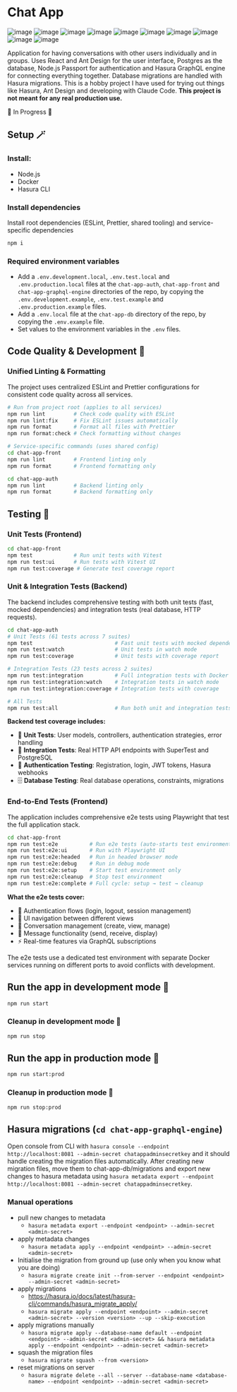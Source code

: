 # Chat App

![image](https://img.shields.io/badge/GraphQl-E10098?style=for-the-badge&logo=graphql&logoColor=white)
![image](https://img.shields.io/badge/Hasura-1EB4D4?style=for-the-badge&logo=hasura&logoColor=white)
![image](https://img.shields.io/badge/PostgreSQL-316192?style=for-the-badge&logo=postgresql&logoColor=white)
![image](https://img.shields.io/badge/React-20232A?style=for-the-badge&logo=react&logoColor=61DAFB)
![image](https://img.shields.io/badge/Vite-B73BFE?style=for-the-badge&logo=vite&logoColor=FFD62E)
![image](https://img.shields.io/badge/Ant%20Design-1890FF?style=for-the-badge&logo=antdesign&logoColor=white)
![image](https://img.shields.io/badge/Nginx-009639?style=for-the-badge&logo=nginx&logoColor=white)
![image](https://img.shields.io/badge/Docker-2CA5E0?style=for-the-badge&logo=docker&logoColor=white)
![image](https://img.shields.io/badge/ESLint-4B32C3?style=for-the-badge&logo=eslint&logoColor=white)
![image](https://img.shields.io/badge/Prettier-F7B93E?style=for-the-badge&logo=prettier&logoColor=white)

Application for having conversations with other users individually and in groups. Uses React and Ant Design for the user interface, Postgres as the database, Node.js Passport for authentication and Hasura GraphQL engine for connecting everything together. Database migrations are handled with Hasura migrations. This is a hobby project I have used for trying out things like Hasura, Ant Design and developing with Claude Code. **This project is not meant for any real production use.**

🚧 In Progress 🚧

## Setup 🪄

### Install:

- Node.js
- Docker
- Hasura CLI

### Install dependencies

Install root dependencies (ESLint, Prettier, shared tooling) and service-specific dependencies

```bash
npm i
```

### Required environment variables

- Add a `.env.development.local`, `.env.test.local` and `.env.production.local` files at the `chat-app-auth`, `chat-app-front` and `chat-app-graphql-engine` directories of the repo, by copying the `.env.development.example`, `.env.test.example` and `.env.production.example` files.
- Add a `.env.local` file at the `chat-app-db` directory of the repo, by copying the `.env.example` file.
- Set values to the environment variables in the `.env` files.

## Code Quality & Development 🔧

### Unified Linting & Formatting

The project uses centralized ESLint and Prettier configurations for consistent code quality across all services.

```bash
# Run from project root (applies to all services)
npm run lint         # Check code quality with ESLint
npm run lint:fix     # Fix ESLint issues automatically
npm run format       # Format all files with Prettier
npm run format:check # Check formatting without changes

# Service-specific commands (uses shared config)
cd chat-app-front
npm run lint         # Frontend linting only
npm run format       # Frontend formatting only

cd chat-app-auth
npm run lint         # Backend linting only
npm run format       # Backend formatting only
```

## Testing 🧪

### Unit Tests (Frontend)
```bash
cd chat-app-front
npm test             # Run unit tests with Vitest
npm run test:ui      # Run tests with Vitest UI
npm run test:coverage # Generate test coverage report
```

### Unit & Integration Tests (Backend)
The backend includes comprehensive testing with both unit tests (fast, mocked dependencies) and integration tests (real database, HTTP requests).

```bash
cd chat-app-auth
# Unit Tests (61 tests across 7 suites)
npm test                          # Fast unit tests with mocked dependencies
npm run test:watch                # Unit tests in watch mode
npm run test:coverage             # Unit tests with coverage report

# Integration Tests (23 tests across 2 suites)
npm run test:integration          # Full integration tests with Docker
npm run test:integration:watch    # Integration tests in watch mode
npm run test:integration:coverage # Integration tests with coverage

# All Tests
npm run test:all                  # Run both unit and integration tests
```

**Backend test coverage includes:**
- 🔧 **Unit Tests**: User models, controllers, authentication strategies, error handling
- 🔌 **Integration Tests**: Real HTTP API endpoints with SuperTest and PostgreSQL
- 🔐 **Authentication Testing**: Registration, login, JWT tokens, Hasura webhooks
- 🗄️ **Database Testing**: Real database operations, constraints, migrations

### End-to-End Tests (Frontend)
The application includes comprehensive e2e tests using Playwright that test the full application stack.

```bash
cd chat-app-front
npm run test:e2e          # Run e2e tests (auto-starts test environment)
npm run test:e2e:ui       # Run with Playwright UI
npm run test:e2e:headed   # Run in headed browser mode
npm run test:e2e:debug    # Run in debug mode
npm run test:e2e:setup    # Start test environment only
npm run test:e2e:cleanup  # Stop test environment
npm run test:e2e:complete # Full cycle: setup → test → cleanup
```

**What the e2e tests cover:**
- 🔐 Authentication flows (login, logout, session management)
- 🧭 UI navigation between different views
- 💬 Conversation management (create, view, manage)
- 📝 Message functionality (send, receive, display)
- ⚡ Real-time features via GraphQL subscriptions

The e2e tests use a dedicated test environment with separate Docker services running on different ports to avoid conflicts with development.

## Run the app in development mode 🚀

```bash
npm run start
```

### Cleanup in development mode 🧹

```bash
npm run stop
```

## Run the app in production mode 🚀

```bash
npm run start:prod
```

### Cleanup in production mode 🧹

```bash
npm run stop:prod
```

## Hasura migrations (`cd chat-app-graphql-engine`)

Open console from CLI with `hasura console --endpoint http://localhost:8081 --admin-secret chatappadminsecretkey` and it should handle creating the migration files automatically. After creating new migration files, move them to chat-app-db/migrations and export new changes to hasura metadata using `hasura metadata export --endpoint http://localhost:8081 --admin-secret chatappadminsecretkey`.

### Manual operations

- pull new changes to metadata
    - `hasura metadata export --endpoint <endpoint> --admin-secret <admin-secret>`
- apply metadata changes
    - `hasura metadata apply --endpoint <endpoint> --admin-secret <admin-secret>`
- Initialise the migration from ground up (use only when you know what you are doing)
    - `hasura migrate create init --from-server --endpoint <endpoint> --admin-secret <admin-secret>`
- apply migrations
    - https://hasura.io/docs/latest/hasura-cli/commands/hasura_migrate_apply/
    - `hasura migrate apply --endpoint <endpoint> --admin-secret <admin-secret> --version <version> --up --skip-execution`
- apply migrations manually
    - `hasura migrate apply --database-name default --endpoint <endpoint> --admin-secret <admin-secret> && hasura metadata apply --endpoint <endpoint> --admin-secret <admin-secret>`
- squash the migration files
    - `hasura migrate squash --from <version>`
- reset migrations on server
    - `hasura migrate delete --all --server --database-name <database-name> --endpoint <endpoint> --admin-secret <admin-secret>`
